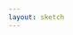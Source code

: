 ```yaml
---
layout: sketch
---
```

<style>
select {
  font-size: 24px;
  padding: 4px;
  font-family: "Helvetica", sans-serif;
  background: #333;
  color: white;
}
</style>

